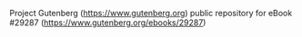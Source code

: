 Project Gutenberg (https://www.gutenberg.org) public repository for eBook #29287 (https://www.gutenberg.org/ebooks/29287)
